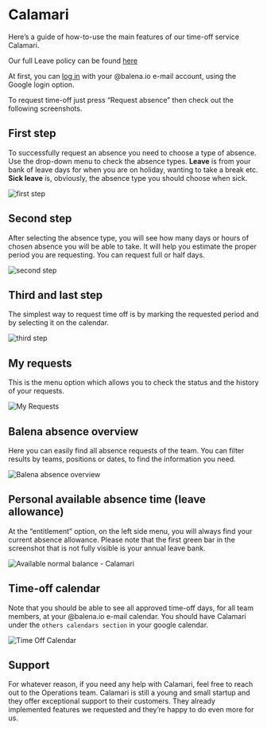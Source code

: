 # Calamari
Here’s a guide of how-to-use the main features of our time-off service Calamari.

Our full Leave policy can be found [here](https://github.com/balena-io/balena-io/wiki/Leave-Policy)

At first, you can [log in](https://balena.calamari.io/o/sign-in) with your @balena.io e-mail account, using the Google login option.

To request time-off just press “Request absence” then check out the following screenshots.

## First step

To successfully request an absence you need to choose a type of absence. 
Use the drop-down menu to check the absence types. **Leave** is from your bank of leave days for when you are on holiday, wanting to take a break etc. **Sick leave** is, obviously, the absence type you should choose when sick.

![first step](https://user-images.githubusercontent.com/59803307/83872817-9fd19900-a72a-11ea-84b5-7ef86a618174.png)

## Second step

After selecting the absence type, you will see how many days or hours of chosen absence you will be able to take. It will help you estimate the proper period you are requesting. You can request full or half days.

![second step](https://user-images.githubusercontent.com/59803307/83872891-c0015800-a72a-11ea-8e62-238806fdfcd1.png)

## Third and last step

The simplest way to request time off is by marking the requested period and by selecting it on the calendar. 

![third step](https://user-images.githubusercontent.com/59803307/83872984-e1624400-a72a-11ea-99df-83f3eea620bc.png)

## My requests

This is the menu option which allows you to check the status and the history of your requests.

![My Requests]( https://lh3.googleusercontent.com/Wux5vBFhTnyMf04TRx3jPVqrm-bEgBUH-mhdRbfs-3oFwya8vF9RL4MVdSA_szrCFII_K7V7LZPyIan8Mf0Rii44RKf_8e8Iom_bGvyu0G_7if7od6rywFgk5eDzVRfyz1UX3ghQ)

## Balena absence overview

Here you can easily find all absence requests of the team. You can filter results by teams, positions or dates, to find the information you need. 

![Balena absence overview](https://user-images.githubusercontent.com/59803307/83873055-fdfe7c00-a72a-11ea-9cb9-c0072ddc8e1c.png)

## Personal available absence time (leave allowance)

At the “entitlement” option, on the left side menu, you will always find your current absence allowance. Please note that the first green bar in the screenshot that is not fully visible is your annual leave bank. 

![Available normal balance - Calamari](https://user-images.githubusercontent.com/22883479/88930052-a04a6400-d283-11ea-9669-62c4546db5de.png)


## Time-off calendar

Note that you should be able to see all approved time-off days, for all team members, at your @balena.io e-mail calendar. You should have Calamari under the `others calendars section` in your google calendar. 

![Time Off Calendar](https://lh3.googleusercontent.com/u9C5rv-frIuc7KotFqTtb6WNsTmdeYW0iAISwhr8O0IUTWJ1xrSAegtlGru1T1Hff_bbNxJyQ6c61I0Y6Z9rAhUdT5drLf679RHg2BU1-D6Tv-wuN8h9SEOKzgXB3vUTI08yceSx)

## Support

For whatever reason, if you need any help with Calamari, feel free to reach out to the Operations team. Calamari is still a young and small startup and they offer exceptional support to their customers. They already implemented features we requested and they’re happy to do even more for us.

